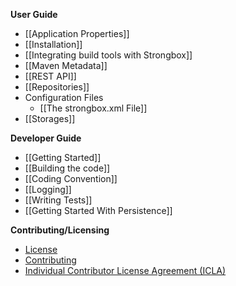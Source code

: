 **User Guide**
* [[Application Properties]]
* [[Installation]]
* [[Integrating build tools with Strongbox]]
* [[Maven Metadata]]
* [[REST API]]
* [[Repositories]]
* Configuration Files
  * [[The strongbox.xml File]]
* [[Storages]]

**Developer Guide**
* [[Getting Started]]
* [[Building the code]]
* [[Coding Convention]]
* [[Logging]]
* [[Writing Tests]]
* [[Getting Started With Persistence]]

**Contributing/Licensing**
* [License](https://github.com/strongbox/strongbox/blob/master/LICENSE)
* [Contributing](https://github.com/strongbox/strongbox/blob/master/CONTRIBUTING.md)
* [Individual Contributor License Agreement (ICLA)](https://github.com/strongbox/strongbox/blob/master/ICLA.md)

